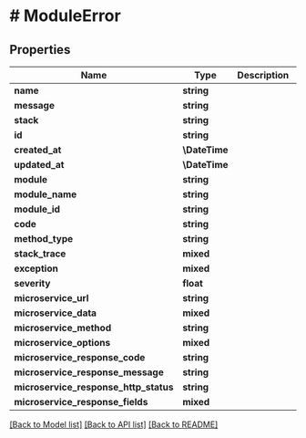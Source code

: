 # # ModuleError

## Properties

Name | Type | Description | Notes
------------ | ------------- | ------------- | -------------
**name** | **string** |  |
**message** | **string** |  |
**stack** | **string** |  | [optional]
**id** | **string** |  |
**created_at** | **\DateTime** |  |
**updated_at** | **\DateTime** |  |
**module** | **string** |  |
**module_name** | **string** |  |
**module_id** | **string** |  |
**code** | **string** |  |
**method_type** | **string** |  |
**stack_trace** | **mixed** |  |
**exception** | **mixed** |  |
**severity** | **float** |  |
**microservice_url** | **string** |  |
**microservice_data** | **mixed** |  |
**microservice_method** | **string** |  |
**microservice_options** | **mixed** |  |
**microservice_response_code** | **string** |  |
**microservice_response_message** | **string** |  |
**microservice_response_http_status** | **string** |  |
**microservice_response_fields** | **mixed** |  |

[[Back to Model list]](../../README.md#models) [[Back to API list]](../../README.md#endpoints) [[Back to README]](../../README.md)
